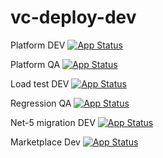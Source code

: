 # vc-deploy-dev

Platform DEV [![App Status](https://argo.govirto.com/api/badge?name=vcplatform-dev&revision=true)](https://argo.govirto.com/applications/vcplatform-dev)

Platform QA [![App Status](https://argo.govirto.com/api/badge?name=vcplatform-qa&revision=true)](https://argo.govirto.com/applications/vcplatform-qa)

Load test DEV [![App Status](https://argo.govirto.com/api/badge?name=loadtest-dev&revision=true)](https://argo.govirto.com/applications/loadtest-dev)

Regression QA [![App Status](https://argo.govirto.com/api/badge?name=regression-app-qa&revision=true)](https://argo.govirto.com/applications/regression-app-qa)

Net-5 migration DEV [![App Status](https://argo.govirto.com/api/badge?name=net5-migration-app-dev&revision=true)](https://argo.govirto.com/applications/net5-migration-app-dev)

Marketplace Dev [![App Status](https://argo.govirto.com/api/badge?name=vcmarketplace-dev&revision=true)](https://argo.govirto.com/applications/vcmarketplace-dev)
